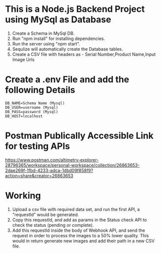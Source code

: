 # This is a Node.js Backend Project using MySql as Database

  1. Create a Schema in MySql DB.
  2. Run "npm install" for installing dependencies.
  3. Run the server using "npm start".
  4. Sequlize will automatically create the Database tables.
  5. Create a CSV file with headers as - Serial Number,Product Name,Input Image Urls

# Create a .env File and add the following Details

    DB_NAME=Schema Name (Mysql)
    DB_USER=username (Mysql)
    DB_PASS=password (Mysql)
    DB_HOST=localhost

# Postman Publically Accessible Link for testing APIs

  https://www.postman.com/altimetry-explorer-28796365/workspace/personal-workspace/collection/26863653-2dae269f-1fbd-4233-adca-1dbd09f858f9?action=share&creator=26863653

# Working

  1. Upload a csv file with required data set, and run the first API, a "requestId" would be generated.
  2. Copy this requestId, and add as params in the Status check API to check the status (pending or complete).
  3. Add this requestId inside the body of Webhook API, and send the request in order to process the images to a 50% lower quality. This would in return generate new images and add their path in a new CSV file.
